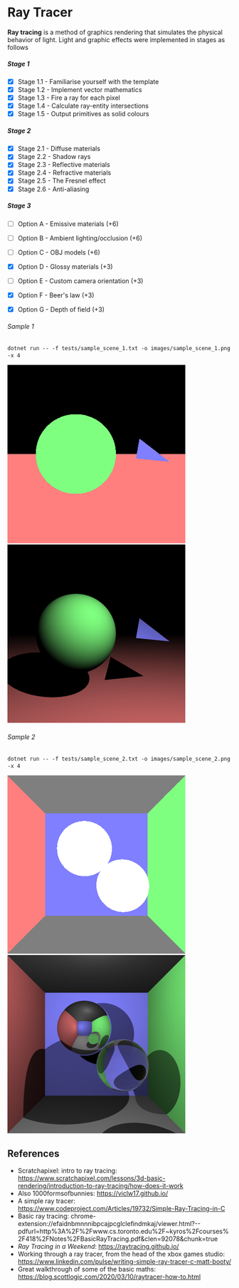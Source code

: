 # Ray Tracer

**Ray tracing** is a method of graphics rendering that simulates the physical behavior of light.
Light and graphic effects were implemented in stages as follows

##### Stage 1

- [x] Stage 1.1 - Familiarise yourself with the template
- [x] Stage 1.2 - Implement vector mathematics
- [x] Stage 1.3 - Fire a ray for each pixel
- [x] Stage 1.4 - Calculate ray-entity intersections
- [x] Stage 1.5 - Output primitives as solid colours

##### Stage 2

- [x] Stage 2.1 - Diffuse materials
- [x] Stage 2.2 - Shadow rays
- [x] Stage 2.3 - Reflective materials
- [x] Stage 2.4 - Refractive materials
- [x] Stage 2.5 - The Fresnel effect
- [x] Stage 2.6 - Anti-aliasing

##### Stage 3

- [ ] Option A - Emissive materials (+6)
- [ ] Option B - Ambient lighting/occlusion (+6)
- [ ] Option C - OBJ models (+6)
- [x] Option D - Glossy materials (+3)
- [ ] Option E - Custom camera orientation (+3)
- [x] Option F - Beer's law (+3)
- [x] Option G - Depth of field (+3)


###### Sample 1
```
dotnet run -- -f tests/sample_scene_1.txt -o images/sample_scene_1.png -x 4
```
<p float="left">
  <img src="/images/sample_scene_1_s1.png" />
  <img src="/images/sample_scene_1_s2.png" /> 
</p>

###### Sample 2

```
dotnet run -- -f tests/sample_scene_2.txt -o images/sample_scene_2.png -x 4
```
<p float="left">
  <img src="/images/sample_scene_2_s1.png" />
  <img src="/images/sample_scene_2_s2.png" /> 
</p>

## References

- Scratchapixel: intro to ray tracing: https://www.scratchapixel.com/lessons/3d-basic-rendering/introduction-to-ray-tracing/how-does-it-work
- Also 1000formsofbunnies: https://viclw17.github.io/
- A simple ray tracer: https://www.codeproject.com/Articles/19732/Simple-Ray-Tracing-in-C
- Basic ray tracing: chrome-extension://efaidnbmnnnibpcajpcglclefindmkaj/viewer.html?--pdfurl=http%3A%2F%2Fwww.cs.toronto.edu%2F~kyros%2Fcourses%2F418%2FNotes%2FBasicRayTracing.pdf&clen=92078&chunk=true
- *Ray Tracing in a Weekend*: https://raytracing.github.io/
- Working through a ray tracer, from the head of the xbox games studio: https://www.linkedin.com/pulse/writing-simple-ray-tracer-c-matt-booty/
- Great walkthrough of some of the basic maths: https://blog.scottlogic.com/2020/03/10/raytracer-how-to.html
